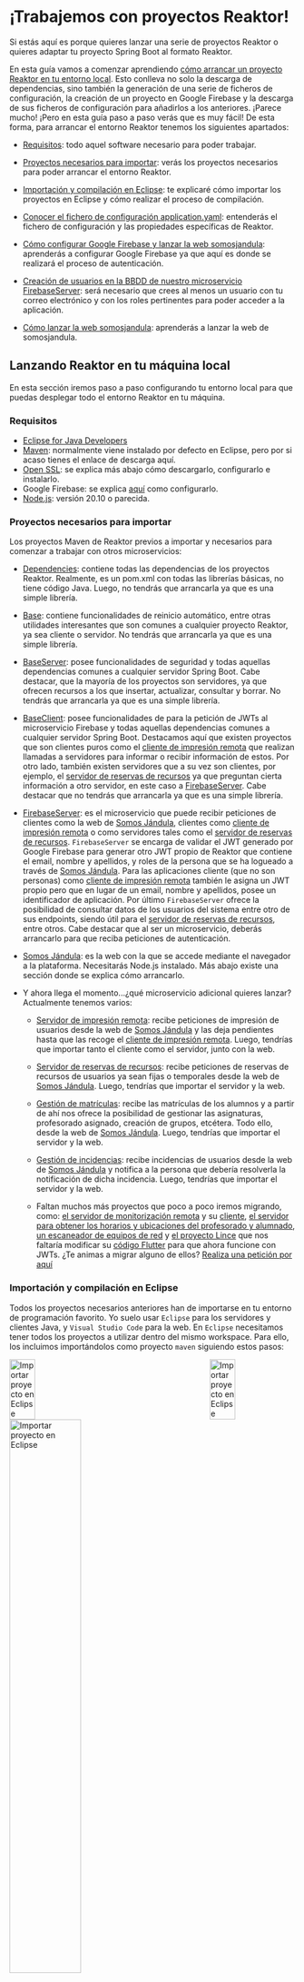 # ¡Trabajemos con proyectos Reaktor!

Si estás aquí es porque quieres lanzar una serie de proyectos Reaktor o quieres adaptar tu proyecto Spring Boot al formato Reaktor.

En esta guía vamos a comenzar aprendiendo [cómo arrancar un proyecto Reaktor en tu entorno local](#lanzando-reaktor-en-tu-máquina-local). Esto conlleva no solo la descarga de dependencias, sino también la generación de una serie de ficheros de configuración, la creación de un proyecto en Google Firebase y la descarga de sus ficheros de configuración para añadirlos a los anteriores. ¡Parece mucho! ¡Pero en esta guía paso a paso verás que es muy fácil! De esta forma, para arrancar el entorno Reaktor tenemos los siguientes apartados:

- [Requisitos](#requisitos): todo aquel software necesario para poder trabajar.

- [Proyectos necesarios para importar](#proyectos-necesarios-para-importar): verás los proyectos necesarios para poder arrancar el entorno Reaktor.
  
- [Importación y compilación en Eclipse](#importación-y-compilación-en-eclipse): te explicaré cómo importar los proyectos en Eclipse y cómo realizar el proceso de compilación.
  
- [Conocer el fichero de configuración application.yaml](#fichero-de-configuración-applicationyaml): entenderás el fichero de configuración y las propiedades específicas de Reaktor.

- [Cómo configurar Google Firebase y lanzar la web somosjandula](#cómo-configurar-google-firebase): aprenderás a configurar Google Firebase ya que aquí es donde se realizará el proceso de autenticación.
  
- [Creación de usuarios en la BBDD de nuestro microservicio FirebaseServer](#creación-de-usuarios-en-la-bbdd-de-nuestro-microservicio-firebaseserver): será necesario que crees al menos un usuario con tu correo electrónico y con los roles pertinentes para poder acceder a la aplicación.

- [Cómo lanzar la web somosjandula](#cómo-lanzar-la-web-somosjandula): aprenderás a lanzar la web de somosjandula.

## Lanzando Reaktor en tu máquina local

En esta sección iremos paso a paso configurando tu entorno local para que puedas desplegar todo el entorno Reaktor en tu máquina.

### Requisitos

- [Eclipse for Java Developers](https://www.eclipse.org/downloads/)
- [Maven](https://maven.apache.org/download.cgi): normalmente viene instalado por defecto en Eclipse, pero por si acaso tienes el enlace de descarga aquí.
- [Open SSL](https://slproweb.com/products/Win32OpenSSL.html): se explica más abajo cómo descargarlo, configurarlo e instalarlo.
- Google Firebase: se explica [aquí](#cómo-configurar-google-firebase) como configurarlo.
- [Node.js](https://nodejs.org/en/download): versión 20.10 o parecida.

### Proyectos necesarios para importar

Los proyectos Maven de Reaktor previos a importar y necesarios para comenzar a trabajar con otros microservicios:

- [Dependencies](https://github.com/IESJandula/Reaktor_Dependencies/): contiene todas las dependencias de los proyectos Reaktor. Realmente, es un pom.xml con todas las librerías básicas, no tiene código Java. Luego, no tendrás que arrancarla ya que es una simple librería.

- [Base](https://github.com/IESJandula/Reaktor_Base/): contiene funcionalidades de reinicio automático, entre otras utilidades interesantes que son comunes a cualquier proyecto Reaktor, ya sea cliente o servidor. No tendrás que arrancarla ya que es una simple librería.

- [BaseServer](https://github.com/IESJandula/Reaktor_BaseServer/): posee funcionalidades de seguridad y todas aquellas dependencias comunes a cualquier servidor Spring Boot. Cabe destacar, que la mayoría de los proyectos son servidores, ya que ofrecen recursos a los que insertar, actualizar, consultar y borrar. No tendrás que arrancarla ya que es una simple librería.

- [BaseClient](https://github.com/IESJandula/Reaktor_BaseClient/): posee funcionalidades de para la petición de JWTs al microservicio Firebase y todas aquellas dependencias comunes a cualquier servidor Spring Boot. Destacamos aquí que existen proyectos que son clientes puros como el [cliente de impresión remota](https://github.com/IESJandula/Reaktor_PrintersClient/) que realizan llamadas a servidores para informar o recibir información de estos. Por otro lado, también existen servidores que a su vez son clientes, por ejemplo, el [servidor de reservas de recursos](https://github.com/IESJandula/Reaktor_BookingServer) ya que preguntan cierta información a otro servidor, en este caso a [FirebaseServer](https://github.com/IESJandula/Reaktor_FirebaseServer/). Cabe destacar que no tendrás que arrancarla ya que es una simple librería.

- [FirebaseServer](https://github.com/IESJandula/Reaktor_FirebaseServer/): es el microservicio que puede recibir peticiones de clientes como la web de [Somos Jándula](https://github.com/IESJandula/somosjandula/), clientes como [cliente de impresión remota](https://github.com/IESJandula/Reaktor_PrintersClient/) o como servidores tales como el [servidor de reservas de recursos](https://github.com/IESJandula/Reaktor_BookingServer). ``FirebaseServer`` se encarga de validar el JWT generado por Google Firebase para generar otro JWT propio de Reaktor que contiene el email, nombre y apellidos, y roles de la persona que se ha logueado a través de [Somos Jándula](https://github.com/IESJandula/somosjandula/). Para las aplicaciones cliente (que no son personas) como [cliente de impresión remota](https://github.com/IESJandula/Reaktor_PrintersClient/) también le asigna un JWT propio pero que en lugar de un email, nombre y apellidos, posee un identificador de aplicación. Por último ``FirebaseServer`` ofrece la posibilidad de consultar datos de los usuarios del sistema entre otro de sus endpoints, siendo útil para el [servidor de reservas de recursos](https://github.com/IESJandula/Reaktor_BookingServer), entre otros. Cabe destacar que al ser un microservicio, deberás arrancarlo para que reciba peticiones de autenticación.
  
- [Somos Jándula](https://github.com/IESJandula/somosjandula/): es la web con la que se accede mediante el navegador a la plataforma. Necesitarás Node.js instalado. Más abajo existe una sección donde se explica cómo arrancarlo.
  
- Y ahora llega el momento...¿qué microservicio adicional quieres lanzar? Actualmente tenemos varios:
  
    - [Servidor de impresión remota](https://github.com/IESJandula/Reaktor_PrintersServer): recibe peticiones de impresión de usuarios desde la web de [Somos Jándula](https://github.com/IESJandula/somosjandula/) y las deja pendientes hasta que las recoge el [cliente de impresión remota](https://github.com/IESJandula/Reaktor_PrintersClient/). Luego, tendrías que importar tanto el cliente como el servidor, junto con la web.
      
    - [Servidor de reservas de recursos](https://github.com/IESJandula/Reaktor_BookingServer): recibe peticiones de reservas de recursos de usuarios ya sean fijas o temporales desde la web de [Somos Jándula](https://github.com/IESJandula/somosjandula/). Luego, tendrías que importar el servidor y la web.
      
    - [Gestión de matrículas](https://github.com/IESJandula/Reaktor_SchoolManagerServer): recibe las matrículas de los alumnos y a partir de ahí nos ofrece la posibilidad de gestionar las asignaturas, profesorado asignado, creación de grupos, etcétera. Todo ello, desde la web de [Somos Jándula](https://github.com/IESJandula/somosjandula/). Luego, tendrías que importar el servidor y la web.
      
    - [Gestión de incidencias](https://github.com/IESJandula/Reaktor_IssuesServer): recibe incidencias de usuarios desde la web de [Somos Jándula](https://github.com/IESJandula/somosjandula/) y notifica a la persona que debería resolverla la notificación de dicha incidencia. Luego, tendrías que importar el servidor y la web.
 
    - Faltan muchos más proyectos que poco a poco iremos migrando, como: [el servidor de monitorización remota](https://github.com/IESJandula/Reaktor_MonitoringServer) y su [cliente](https://github.com/IESJandula/Reaktor_MonitoringClient), [el servidor para obtener los horarios y ubicaciones del profesorado y alumnado](https://github.com/IESJandula/Reaktor_TimetableServer), [un escaneador de equipos de red](https://github.com/IESJandula/Reaktor_NetworkServer) y [el proyecto Lince](https://github.com/IESJandula/Lince_ServerJava) que nos faltaría modificar su [código Flutter](https://github.com/IESJandula/Lince_Flutter) para que ahora funcione con JWTs. ¿Te animas a migrar alguno de ellos? [Realiza una petición por aquí](https://github.com/IESJandula/Reaktor_Documentacion/issues/new?title=Quiero%20participar%20en%20el%20proyecto...&body=Explica%20aquí%20el%20proyecto%20que%20querrías%20participar...)

### Importación y compilación en Eclipse

Todos los proyectos necesarios anteriores han de importarse en tu entorno de programación favorito. Yo suelo usar ``Eclipse`` para los servidores y clientes Java, y ``Visual Studio Code`` para la web. En ``Eclipse`` necesitamos tener todos los proyectos a utilizar dentro del mismo workspace. Para ello, los incluimos importándolos como proyecto ``maven`` siguiendo estos pasos:

<div style="display: flex; justify-content: space-between; align-items: flex-start;">
    <img src="imgs/importar_proyecto-Eclipse-1.png" width="30%" alt="Importar proyecto en Eclipse">
    <img src="imgs/importar_proyecto-Eclipse-2.png" width="30%" alt="Importar proyecto en Eclipse">
</div>

<img src="imgs/importar_proyecto-Eclipse-3.png" width="50%" heigth="50%" alt="Importar proyecto en Eclipse">

En browse anterior elegimos la carpeta raíz de cada proyecto ``maven`` a importar y hacemos clic en finish cuando veamos que detecta el POM. Una vez lo tenemos importado es importante hacerle un clean install, para ello hacemos click derecho y venimos aquí:

<img src="imgs/maven_build-Eclipse-1.png" width="50%" heigth="50%" alt="Importar proyecto en Eclipse">

En ``maven build``, en goals, escribimos ``clean install`` y ejecutamos:

<img src="imgs/maven_build-Eclipse-2.png" width="50%" heigth="50%" alt="Importar proyecto en Eclipse">

Así aparece si sale bien:

<img src="imgs/maven_build-Eclipse-3.png" width="50%" heigth="50%" alt="Importar proyecto en Eclipse">

**Importante**: Hay que tener en cuenta el orden a la hora de instalar estos módulos ya que alguno puede depender de que otro esté ya instalado anteriormente. Por ello, el orden es el siguiente:

1. [Dependencies](https://github.com/IESJandula/Reaktor_Dependencies/)
2. [Base](https://github.com/IESJandula/Reaktor_Base/)
3. [BaseServer](https://github.com/IESJandula/Reaktor_BaseServer/)
4. [BaseClient](https://github.com/IESJandula/Reaktor_BaseClient/)
5. [FirebaseServer](https://github.com/IESJandula/Reaktor_FirebaseServer/)
6. El/Los proyecto/s que quieras lanzar clientes o servidores ``Java``.
7. [Somos Jándula](https://github.com/IESJandula/somosjandula/) 

### Fichero de configuración application.yaml

Llegados a este punto, es importante que conozcáis los ficheros de configuración antes de arrancar la aplicación, ya que sin una configuración correcta no vais a poder arrancar los clientes y servidores. Antes de nada descarga e instala la versión Community de MySQL(https://dev.mysql.com/downloads/windows/installer/8.0.html), ya que los servidores almacenan información en BBDD. Recuerda también ponerle al usuario de ``root`` la contraseña ``toor`` ya que es la que tienen por defecto todos los ``application.yaml`` (¡sino vas a tener que modificar uno a uno los ficheros de los proyectos!).

Una vez hecho esto, vamos a ver una serie de propiedades interesantes que posee el fichero ``application.yaml`` (puede tener más en función del proyecto, pero estas son las más interesantes):

```
reaktor:
 publicKeyFile: C:\claves\public_key.pem
 privateKeyFile: C:\claves\private_key.pem
 googleCredentialsFile: C:\claves\firebaseGoogleCredentials.json
 urlCors: http://localhost:5173, http://192.168.1.209:5173
```

Aquí te explico que son cada una de ellas:

- **reaktor.privateKeyFile**: es una ruta al archivo de clave privada, siendo solo necesaria en el proyecto ``FirebaseServer``. Como decía arriba, Reaktor genera sus propios JWT y como se puede sobreentender es ``FirebaseServer`` quien los genera, por lo que es importante que tengas en cuenta cómo crear la clave privada, pero solo se utilizará por el microservicio anterior. Se almacena en `C:\claves`. Para conseguirla, genera la clave privada utilizando el siguiente comando:

```
openssl genrsa -out C:\claves\private_key.pem 2048
```

- **reaktor.publicKeyFile**: es una ruta al archivo de clave pública, siendo necesaria en todos los proyectos. Como sabes, Reaktor genera sus propios JWT. Pues bien, para aquellos microservicios que quieran validar si el JWT es correcto, se usa esta clave pública para ello. Se almacena en `C:\claves`. Para conseguirla, genera la clave pública utilizando el siguiente comando:

```
openssl rsa -in C:\claves\private_key.pem -pubout -out C:\claves\public_key.pem
```

- **reaktor.googleCredentialsFile**: es una ruta al archivo JSON de credenciales de Firebase, siendo solo necesaria en el proyecto FirebaseServer. Se almacena en `C:\claves`. Se explica cómo conseguirla en el apartado [Cómo configurar Google Firebase y lanzar la web somosjandula](#cómo-configurar-google-firebase).

- **reaktor.urlCors**: es una lista de orígenes permitidos para las solicitudes CORS, siendo necesaria en todos los proyectos. Esto es para que solo las URLs que indiquemos sean las que permite el servidor para recibir peticiones. Por ejemplo: `http://localhost:5173, http://192.168.1.209:5173`.

Llegado a este punto, podrás preguntarte de dónde puedes descargar el software openssl. Para ello, debes realizar la descarga desde [aquí](https://slproweb.com/products/Win32OpenSSL.html), eligiendo esta opción:

<img src="imgs/instalar_SSL-1.png" width="40%" heigth="40%" alt="Open SSL">

Una vez instalado, debes añadir a las variables de entorno de Windows la carpeta de instalación:

<img src="imgs/instalar_SSL-2.png" width="40%" heigth="40%" alt="Open SSL">

### Cómo configurar Google Firebase

Para crear una cuenta en firebase usaremos una cuenta de google, siguiendo estos pasos:

1. Entramos a la [Consola de firebase](https://console.firebase.google.com/)

<img src="imgs/configurar_Google_Firebase-1.png" width="40%" heigth="40%" alt="configurar Google Firebase">

2. Elegimos un nombre y damos a continuar hasta el final (google analytics no es necesario) para crear el proyecto..

<img src="imgs/configurar_Google_Firebase-2.png" width="40%" heigth="40%" alt="configurar Google Firebase">

3. Una vez creado elegimos utilizar firebase en nuestra aplicación ``web`` desde este botón:

<img src="imgs/configurar_Google_Firebase-3.png" width="50%" heigth="50%" alt="configurar Google Firebase">

4. Elegimos nombre y registramos

<img src="imgs/configurar_Google_Firebase-4.png" width="40%" heigth="40%" alt="configurar Google Firebase">

5. Esto nos genera el siguiente bloque de código (que usarás en el apartado [Cómo lanzar la web somosjandula](#cómo-lanzar-la-web-somosjandula)):

<img src="imgs/configurar_Google_Firebase-5.png" width="50%" heigth="50%" alt="configurar Google Firebase">

6. Por último, debes descargarte un fichero de clave privada (Botón de la imagen `Generar nueva clave privada`) que almacenarás en `C:\claves`. Este será el fichero que hablamos más arriba asociado a la propiedad **reaktor.googleCredentialsFile**:

<img src="imgs/configurar_Google_Firebase-6.png" width="70%" heigth="70%" alt="configurar Google Firebase">

### Creación de usuarios en la BBDD de nuestro microservicio FirebaseServer

Antes de arrancar los servidores y clientes, para que el sistema funcione correctamente, es necesario dar de alta los usuarios que quieras que accedan a la aplicación. Normalmente, en entorno local solo te bastará añadir a tu usuario. Para ello, necesitarás realizar los siguientes pasos:

1. Acceder a la BBDD llamada ``reaktor_firebaseserver``:

```
use reaktor_firebaseserver
```

2. Hacer un ``INSERT`` en la tabla ``usuario`` con tu correo electrónico personal de Google (ya que la junta tiene capado el acceso a las APIs de Google Firebase):

```
INSERT INTO usuario VALUES ('mi_email_personal@gmail.com', 'Francisco Manuel', 'Benítez Chico', 'PROFESOR,DIRECCION,ADMINISTRADOR') ;
```

Si te fijas, el primer campo es el email, el segundo tu nombre, el tercero tus apellidos y el último el conjunto de roles que posees. Es importante que te pongas todos los roles para ver todas las opciones de la aplicación. Si en algún momento quieres ver la aplicación con un role por defecto, deja solo el de ``PROFESOR``.

Repite este paso para cada usuario que necesites agregar al sistema.

### Cómo lanzar la web somosjandula

Llegados a este punto, ya puedes lanzar los servidores desde Eclipse, y una vez hecho eso, sigue estos pasos para configurar el proyecto web.

1. En la raíz del proyecto web [Somos Jándula](https://github.com/IESJandula/somosjandula/) nos creamos el archivo de entorno ``.env`` y utilizamos los datos que nos ha generado firebase en el punto 5 del apartado [Cómo configurar Google Firebase](#cómo-configurar-google-firebase) para rellenar cada uno de los campos, aquí hay un ejemplo de cómo quedaría:

![configurar somosjandula - 1](imgs/configurar_somosjandula-1.png)

Para lanzar el proyecto web anterior, necesitamos instalar ``Node.js``, sino la consola no detecta ``npm``. Tras eso ejecutar el ``npm install`` en la consola cmd, en la raíz del proyecto. Por último, podemos ejecutar el front con ``npm run dev``.
